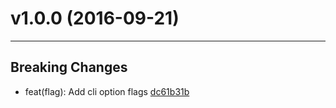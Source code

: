 # v1.0.0 (2016-09-21)
---


## Breaking Changes

- feat(flag): Add cli option flags [dc61b31b](https://github.com/tylors/reginn/commits/dc61b31b88307c96b44390237a27f5b779544e66)



